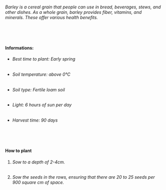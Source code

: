 ###### Barley is a cereal grain that people can use in bread, beverages, stews, and other dishes. As a whole grain, barley provides fiber, vitamins, and minerals. These offer various health benefits.

###### ‎

#### Informations:

-   ###### Best time to plant: Early spring
-   ###### Soil temperature: above 0°C
-   ###### Soil type: Fertile loam soil
-   ###### Light: 6 hours of sun per day
-   ###### Harvest time: 90 days

###### ‎

#### How to plant

1. ###### Sow to a depth of 2-4cm.
2. ###### Sow the seeds in the rows, ensuring that there are 20 to 25 seeds per 900 square cm of space.
